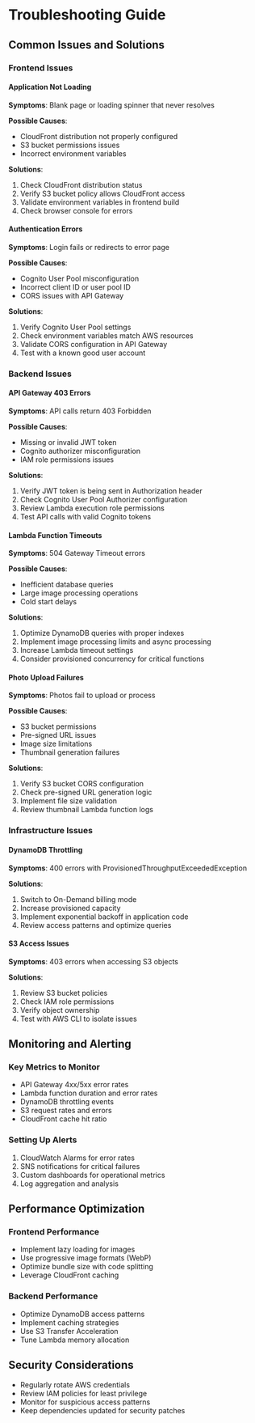 # Troubleshooting Guide

## Common Issues and Solutions

### Frontend Issues

#### Application Not Loading

**Symptoms**: Blank page or loading spinner that never resolves

**Possible Causes**:

- CloudFront distribution not properly configured
- S3 bucket permissions issues
- Incorrect environment variables

**Solutions**:

1. Check CloudFront distribution status
2. Verify S3 bucket policy allows CloudFront access
3. Validate environment variables in frontend build
4. Check browser console for errors

#### Authentication Errors

**Symptoms**: Login fails or redirects to error page

**Possible Causes**:

- Cognito User Pool misconfiguration
- Incorrect client ID or user pool ID
- CORS issues with API Gateway

**Solutions**:

1. Verify Cognito User Pool settings
2. Check environment variables match AWS resources
3. Validate CORS configuration in API Gateway
4. Test with a known good user account

### Backend Issues

#### API Gateway 403 Errors

**Symptoms**: API calls return 403 Forbidden

**Possible Causes**:

- Missing or invalid JWT token
- Cognito authorizer misconfiguration
- IAM role permissions issues

**Solutions**:

1. Verify JWT token is being sent in Authorization header
2. Check Cognito User Pool Authorizer configuration
3. Review Lambda execution role permissions
4. Test API calls with valid Cognito tokens

#### Lambda Function Timeouts

**Symptoms**: 504 Gateway Timeout errors

**Possible Causes**:

- Inefficient database queries
- Large image processing operations
- Cold start delays

**Solutions**:

1. Optimize DynamoDB queries with proper indexes
2. Implement image processing limits and async processing
3. Increase Lambda timeout settings
4. Consider provisioned concurrency for critical functions

#### Photo Upload Failures

**Symptoms**: Photos fail to upload or process

**Possible Causes**:

- S3 bucket permissions
- Pre-signed URL issues
- Image size limitations
- Thumbnail generation failures

**Solutions**:

1. Verify S3 bucket CORS configuration
2. Check pre-signed URL generation logic
3. Implement file size validation
4. Review thumbnail Lambda function logs

### Infrastructure Issues

#### DynamoDB Throttling

**Symptoms**: 400 errors with ProvisionedThroughputExceededException

**Solutions**:

1. Switch to On-Demand billing mode
2. Increase provisioned capacity
3. Implement exponential backoff in application code
4. Review access patterns and optimize queries

#### S3 Access Issues

**Symptoms**: 403 errors when accessing S3 objects

**Solutions**:

1. Review S3 bucket policies
2. Check IAM role permissions
3. Verify object ownership
4. Test with AWS CLI to isolate issues

## Monitoring and Alerting

### Key Metrics to Monitor

- API Gateway 4xx/5xx error rates
- Lambda function duration and error rates
- DynamoDB throttling events
- S3 request rates and errors
- CloudFront cache hit ratio

### Setting Up Alerts

1. CloudWatch Alarms for error rates
2. SNS notifications for critical failures
3. Custom dashboards for operational metrics
4. Log aggregation and analysis

## Performance Optimization

### Frontend Performance

- Implement lazy loading for images
- Use progressive image formats (WebP)
- Optimize bundle size with code splitting
- Leverage CloudFront caching

### Backend Performance

- Optimize DynamoDB access patterns
- Implement caching strategies
- Use S3 Transfer Acceleration
- Tune Lambda memory allocation

## Security Considerations

- Regularly rotate AWS credentials
- Review IAM policies for least privilege
- Monitor for suspicious access patterns
- Keep dependencies updated for security patches
